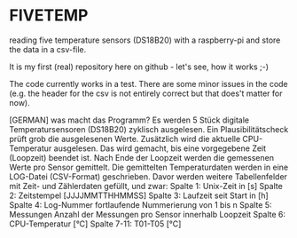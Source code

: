 # FIVETEMP
reading five temperature sensors (DS18B20) with a raspberry-pi and store the data in a csv-file.

It is my first (real) repository here on github - let's see, how it works ;-)

The code currently works in a test. There are some minor issues in the code (e.g. the header for the csv is not entirely correct but that does't matter for now).

[GERMAN]
was macht das Programm?
Es werden 5 Stück digitale Temperatursensoren (DS18B20) zyklisch ausgelesen.
Ein Plausibilitätscheck prüft grob die ausgelesenen Werte. 
Zusätzlich wird die aktuelle CPU-Temperatur ausgelesen.
Das wird gemacht, bis eine vorgegebene Zeit (Loopzeit) beendet ist.
Nach Ende der Loopzeit werden die gemessenen Werte pro Sensor gemittelt.
Die gemittelten Temperaturdaten werden in eine LOG-Datei (CSV-Format) geschrieben.
Davor werden weitere Tabellenfelder mit Zeit- und Zählerdaten gefüllt, und zwar:
Spalte 1: Unix-Zeit in    [s]
Spalte 2: Zeitstempel     [JJJJMMTTHHMMSS]
Spalte 3: Laufzeit        seit Start in [h]
Spalte 4: Log-Nummer      fortlaufende Nummerierung von 1 bis n
Spalte 5: Messungen       Anzahl der Messungen pro Sensor innerhalb Loopzeit
Spalte 6: CPU-Temperatur  [°C]
Spalte 7-11: T01-T05		[°C]
